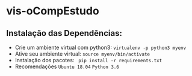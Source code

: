 # vis-oCompEstudo

## Instalação das Dependências:

- Crie um ambiente virtual com python3:
  `virtualenv -p python3 myenv`
- Ative seu ambiente virtual:
  `source myenv/bin/activate`
- Instalação dos pacotes:
  ` pip install -r requirements.txt`
- Recomendações
  `Ubuntu 18.04`
  `Python 3.6`

